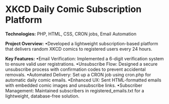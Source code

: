 # XKCD Daily Comic Subscription Platform
<b>Technologies:</b> PHP, HTML, CSS, CRON jobs, Email Automation

<b>Project Overview:</b>
•Developed a lightweight subscription-based platform that delivers random XKCD comics to registered users every 24 hours.

<b>Key Features:</b>
•Email Verification: Implemented a 6-digit verification system to ensure valid user registrations.
•Unsubscribe Flow: Designed a secure unsubscribe process with confirmation codes to prevent accidental removals.
•Automated Delivery: Set up a CRON job using cron.php for automatic daily comic emails.
•Enhanced UX: Sent HTML-formatted emails with embedded comic images and unsubscribe links.
•Subscriber Management: Maintained subscribers in registered_emails.txt for a lightweight, database-free solution.
